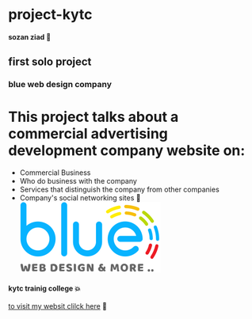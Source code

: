 # project-kytc
#### sozan ziad :black_heart:
## first solo project
### blue web design company
# This project talks about a commercial advertising development company website on:
* Commercial Business
* Who do business with the company
* Services that distinguish the company from other companies
* Company's social networking sites :smiling_face_with_three_hearts:	
![](img/logo.svg)
#### kytc trainig college :boom:
[to visit my websit clilck here](https://github.com/sozanZi/project-kytc.git)	:monocle_face:
